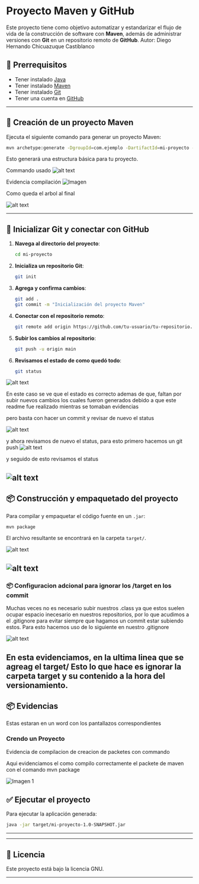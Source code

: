 # Proyecto Maven y GitHub

Este proyecto tiene como objetivo automatizar y estandarizar el flujo de vida de la construcción de software con **Maven**, además de administrar versiones con **Git** en un repositorio remoto de **GitHub**.
Autor: Diego Hernando Chicuazuque Castiblanco

## 📌 Prerrequisitos
- Tener instalado [Java](https://www.oracle.com/java/technologies/javase-jdk11-downloads.html)
- Tener instalado [Maven](https://maven.apache.org/download.cgi)
- Tener instalado [Git](https://git-scm.com/)
- Tener una cuenta en [GitHub](https://github.com/)

---

## 🚀 Creación de un proyecto Maven
Ejecuta el siguiente comando para generar un proyecto Maven:
```sh
mvn archetype:generate -DgroupId=com.ejemplo -DartifactId=mi-proyecto -DarchetypeArtifactId=maven-archetype-quickstart -DinteractiveMode=false
```
Esto generará una estructura básica para tu proyecto.


Commando usado
![alt text](image-2.png)

Evidencia compilación
![Imagen](image-1.png)

Como queda el arbol al final

![alt text](image-3.png)

---

## 🔧 Inicializar Git y conectar con GitHub
1. **Navega al directorio del proyecto**:
   ```sh
   cd mi-proyecto
   ```
2. **Inicializa un repositorio Git**:
   ```sh
   git init
   ```
3. **Agrega y confirma cambios**:
   ```sh
   git add .
   git commit -m "Inicialización del proyecto Maven"
   ```
4. **Conectar con el repositorio remoto**:
   ```sh
   git remote add origin https://github.com/tu-usuario/tu-repositorio.git
   ```
5. **Subir los cambios al repositorio**:
   ```sh
   git push -u origin main
   ```

6. **Revisamos el estado de 
como quedó todo**:

   ```sh 
   git status
   ```
 ![alt text](image-4.png)

 En este caso se ve que el estado es correcto ademas de que, faltan por subir nuevos cambios los cuales fueron generados debido a que este readme fue realizado mientras se tomaban evidencias

 pero basta con hacer un commit y revisar de nuevo el status

 ![alt text](image-5.png)

 y ahora revisamos de nuevo el status, para esto primero hacemos un git push
 ![alt text](image-6.png)

 y seguido de esto revisamos el status

 ![alt text](image-7.png)
---

## 📦 Construcción y empaquetado del proyecto
Para compilar y empaquetar el código fuente en un `.jar`:
```sh
mvn package
```
El archivo resultante se encontrará en la carpeta `target/`.

![alt text](image-9.png)

![alt text](image-10.png)
---
### 📦 Configuracion adcional para ignorar los /target en los commit
Muchas veces no es necesario subir nuestros .class ya que estos suelen ocupar espacio inecesario en nuestros repositorios, por lo que acudimos a el .gitignore para evitar siempre que hagamos un commit estar subiendo estos.
Para esto hacemos uso de lo siguiente en nuestro .gitignore 

![alt text](image-8.png)

En esta evidenciamos, en la ultima linea que se agreag el target/
Esto lo que hace es ignorar la carpeta target y su contenido a la hora del versionamiento.
---
## 📦 Evidencias
Estas estaran en un word con los pantallazos correspondientes

### Crendo un Proyecto
Evidencia de compilacion de creacion de packetes con commando


Aqui evidenciamos el como compilo correctamente el packete de maven con el comando mvn package

![Imagen 1](image.png)



## ✅ Ejecutar el proyecto
Para ejecutar la aplicación generada:
```sh
java -jar target/mi-proyecto-1.0-SNAPSHOT.jar
```

---

---

## 📄 Licencia
Este proyecto está bajo la licencia GNU.

---


